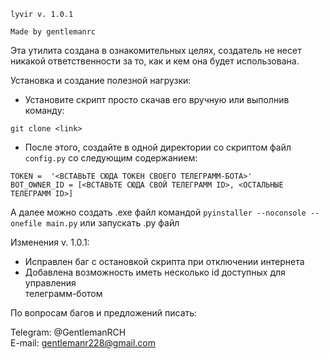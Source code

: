 `lyvir v. 1.0.1`

`Made by gentlemanrc`

Эта утилита создана в ознакомительных целях,
создатель не несет никакой ответственности за то, как и кем она будет использована.

Установка и создание полезной нагрузки:

* Установите скрипт просто скачав его вручную или 
выполнив команду:

`git clone <link>`

* После этого, создайте в одной директории со скриптом файл
`config.py` со следующим содержанием:

`TOKEN =  '<ВСТАВЬТЕ СЮДА ТОКЕН СВОЕГО ТЕЛЕГРАММ-БОТА>'`<br>`BOT_OWNER_ID = [<ВСТАВЬТЕ СЮДА СВОЙ ТЕЛЕГРАММ ID>, <ОСТАЛЬНЫЕ ТЕЛЕГРАММ ID>]`

А далее можно создать .exe файл командой 
`pyinstaller --noconsole --onefile main.py`
или запускать .py файл 

Изменения v. 1.0.1:
* Исправлен баг с остановкой скрипта при отключении интернета
* Добавлена возможность иметь несколько id доступных для управления<br>
телеграмм-ботом

По вопросам багов и предложений писать:

Telegram: @GentlemanRCH <br>
E-mail: gentlemanr228@gmail.com
